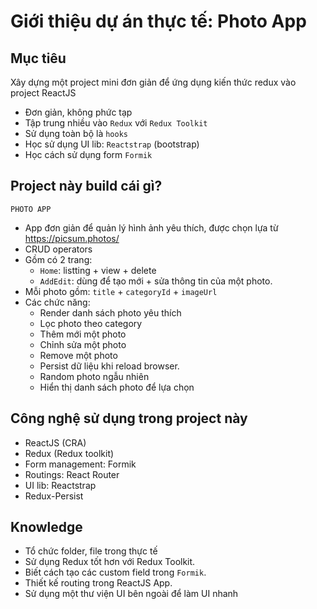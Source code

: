 # Giới thiệu dự án thực tế: Photo App

## Mục tiêu
Xây dựng một project mini đơn giản để ứng dụng kiến thức redux vào project ReactJS

- Đơn giản, không phức tạp
- Tập trung nhiều vào `Redux` với `Redux Toolkit`
- Sử dụng toàn bộ là `hooks`
- Học sử dụng UI lib: `Reactstrap` (bootstrap)
- Học cách sử dụng form `Formik`

## Project này build cái gì?

`PHOTO APP`

* App đơn giản để quản lý hình ảnh yêu thích, được chọn lựa từ https://picsum.photos/
* CRUD operators
* Gồm có 2 trang:
	* `Home`: listting + view + delete
	* `AddEdit`: dùng để tạo mới + sửa thông tin của một photo.
* Mỗi photo gồm: `title` + `categoryId` + `imageUrl`
* Các chức năng:
	* Render danh sách photo yêu thích
	* Lọc photo theo category
	* Thêm mới một photo
	* Chỉnh sửa một photo
	* Remove một photo
	* Persist dữ liệu khi reload browser.
	* Random photo ngẫu nhiên
	* Hiển thị danh sách photo để lựa chọn

## Công nghệ sử dụng trong project này
* ReactJS (CRA)
* Redux (Redux toolkit)
* Form management: Formik
* Routings: React Router
* UI lib: Reactstrap
* Redux-Persist

## Knowledge
* Tổ chức folder, file trong thực tế
* Sử dụng Redux tốt hơn với Redux Toolkit.
* Biết cách tạo các custom field trong `Formik`.
* Thiết kế routing trong ReactJS App.
* Sử dụng một thư viện UI bên ngoài để làm UI nhanh
